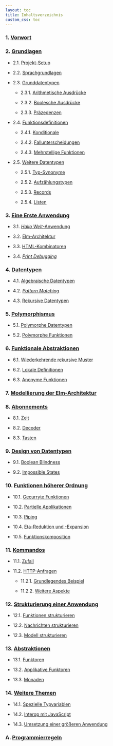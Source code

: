 ```yaml
---
layout: toc
title: Inhaltsverzeichnis
custom_css: toc
---
```


### 1. [Vorwort](preface.md)


### 2. [Grundlagen](basics.md)

- 2.1. [Projekt-Setup](basics.md#projekt-setup)

- 2.2. [Sprachgrundlagen](basics.md#sprachgrundlagen)

- 2.3. [Grunddatentypen](basics.md#grunddatentypen)

    - 2.3.1. [Arithmetische Ausdrücke](basics.md#arithmetische-ausdrücke)

    - 2.3.2. [Boolesche Ausdrücke](basics.md#boolesche-ausdrücke)

    - 2.3.3. [Präzedenzen](basics.md#präzedenzen)

- 2.4. [Funktionsdefinitionen](basics.md#funktionsdefinitionen)

    - 2.4.1. [Konditionale](basics.md#konditionale)
        
    - 2.4.2. [Fallunterscheidungen](basics.md#fallunterscheidungen)
            
    - 2.4.3. [Mehrstellige Funktionen](basics.md#mehrstellige-funktionen)

- 2.5. [Weitere Datentypen](basics.md#weitere-datentypen)

    - 2.5.1. [Typ-Synonyme](basics.md#typ-synonyme)

    - 2.5.2. [Aufzählungstypen](basics.md#aufzählungstypen)

    - 2.5.3. [Records](basics.md#records)

    - 2.5.4. [Listen](basics.md#listen)

### 3. [Eine Erste Anwendung](first-application.md)

- 3.1. [_Hallo Welt_-Anwendung](first-application.md#hallo-welt-anwendung)

- 3.2. [Elm-Architektur](first-application.md#elm-architektur)

- 3.3. [HTML-Kombinatoren](first-application.md#html-kombinatoren)

- 3.4. [_Print Debugging_](first-application.md#print-debugging)

### 4. [Datentypen](data-types.md)

- 4.1. [Algebraische Datentypen](data-types.md#algebraische-datentypen)

- 4.2. [_Pattern Matching_](data-types.md#pattern-matching)

- 4.3. [Rekursive Datentypen](data-types.md#rekursive-datentypen)

### 5. [Polymorphismus](polymorphism.md)

- 5.1. [Polymorphe Datentypen](polymorphism.md#polymorphe-datentypen)

- 5.2. [Polymorphe Funktionen](polymorphism.md#polymorphe-funktionen)

### 6. [Funktionale Abstraktionen](functional-abstractions.md)

- 6.1. [Wiederkehrende rekursive Muster](functional-abstractions.md#wiederkehrende-rekursive-muster)

- 6.2. [Lokale Definitionen](functional-abstractions.md#lokale-definitionen)

- 6.3. [Anonyme Funktionen](functional-abstractions.md#anonyme-funktionen)

### 7. [Modellierung der Elm-Architektur](architecture.md)

### 8. [Abonnements](subscriptions.md)

- 8.1. [Zeit](subscriptions.md#zeit)

- 8.2. [Decoder](subscriptions.md#decoder)

- 8.3. [Tasten](subscriptions.md#tasten)

### 9. [Design von Datentypen](design.md)

- 9.1. [Boolean Blindness](design.md#boolean-blindness)

- 9.2. [Impossible States](design.md#impossible-states)

### 10. [Funktionen höherer Ordnung](higher-order.md)

- 10.1. [Gecurryte Funktionen](higher-order.md#gecurryte-funktionen)

- 10.2. [Partielle Applikationen](higher-order.md#partielle-applikationen)

- 10.3. [Piping](higher-order.md#piping)

- 10.4. [Eta-Reduktion und -Expansion](higher-order.md#eta-reduktion-und--expansion)

- 10.5. [Funktionskomposition](higher-order.md#funktionskomposition)

### 11. [Kommandos](commands.md)

- 11.1. [Zufall](commands.md#zufall)

- 11.2. [HTTP-Anfragen](commands.md#http-anfragen)

    - 11.2.1. [Grundlegendes Beispiel](commands.md#grundlegendes-beispiel)

    - 11.2.2. [Weitere Aspekte](commands.md#weitere-aspekte)

### 12. [Strukturierung einer Anwendung](structure.md)

- 12.1. [Funktionen strukturieren](structure.md#funktionen-strukturieren)

- 12.2. [Nachrichten strukturieren](structure.md#nachrichten-strukturieren)

- 12.3. [Modell strukturieren](structure.md#modell-strukturieren)

### 13. [Abstraktionen](abstractions.md)

- 13.1. [Funktoren](abstractions.md#funktoren)

- 13.2. [Applikative Funktoren](abstractions.md#applikative-funktoren)

- 13.3. [Monaden](abstractions.md#monaden)

### 14. [Weitere Themen](final-topics.md)

- 14.1. [Spezielle Typvariablen](final-topics.md#spezielle-typvariablen)

- 14.2. [Interop mit JavaScript](final-topics.md#interop-mit-javascript)

- 14.3. [Umsetzung einer größeren Anwendung](final-topics.md#umsetzung-einer-größeren-anwendung)

### A. [Programmierregeln](rules.md)
